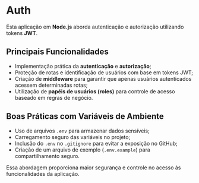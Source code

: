 # Auth

Esta aplicação em **Node.js** aborda autenticação e autorização utilizando tokens **JWT**.

## Principais Funcionalidades

- Implementação prática da **autenticação** e **autorização**;
- Proteção de rotas e identificação de usuários com base em tokens JWT;
- Criação de **middleware** para garantir que apenas usuários autenticados acessem determinadas rotas;
- Utilização de **papéis de usuários (roles)** para controle de acesso baseado em regras de negócio.

## Boas Práticas com Variáveis de Ambiente

- Uso de arquivos `.env` para armazenar dados sensíveis;
- Carregamento seguro das variáveis no projeto;
- Inclusão do `.env` no `.gitignore` para evitar a exposição no GitHub;
- Criação de um arquivo de exemplo (`.env.example`) para compartilhamento seguro.

Essa abordagem proporciona maior segurança e controle no acesso às funcionalidades da aplicação.
